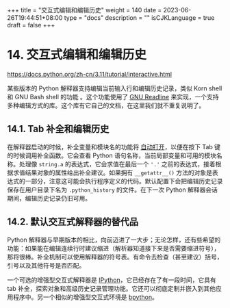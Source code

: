+++
title = "交互式编辑和编辑历史"
weight = 140
date = 2023-06-26T19:44:51+08:00
type = "docs"
description = ""
isCJKLanguage = true
draft = false
+++

# 14. 交互式编辑和编辑历史

https://docs.python.org/zh-cn/3.11/tutorial/interactive.html

某些版本的 Python 解释器支持编辑当前输入行和编辑历史记录，类似 Korn shell 和 GNU Bash shell 的功能 。这个功能使用了 [GNU Readline](https://tiswww.case.edu/php/chet/readline/rltop.html) 来实现，一个支持多种编辑方式的库。这个库有它自己的文档，在这里我们就不重复说明了。



## 14.1. Tab 补全和编辑历史

在解释器启动的时候，补全变量和模块名的功能将 [自动打开](https://docs.python.org/zh-cn/3.11/library/site.html#rlcompleter-config)，以便在按下 Tab 键的时候调用补全函数。它会查看 Python 语句名称，当前局部变量和可用的模块名称。处理像 `string.a` 的表达式，它会求值在最后一个 `'.'` 之前的表达式，接着根据求值结果对象的属性给出补全建议。如果拥有 `__getattr__()` 方法的对象是表达式的一部分，注意这可能会执行程序定义的代码。默认配置下会把编辑历史记录保存在用户目录下名为 `.python_history` 的文件。在下一次 Python 解释器会话期间，编辑历史记录仍旧可用。



## 14.2. 默认交互式解释器的替代品

Python 解释器与早期版本的相比，向前迈进了一大步；无论怎样，还有些希望的功能：如果能在编辑连续行时建议缩进（解析器知道接下来是否需要缩进符号），那将很棒。补全机制可以使用解释器的符号表。有命令去检查（甚至建议）括号，引号以及其他符号是否匹配。

一个可选的增强型交互式解释器是 [IPython](https://ipython.org/)，它已经存在了有一段时间，它具有 tab 补全，探索对象和高级历史记录管理功能。它还可以彻底定制并嵌入到其他应用程序中。另一个相似的增强型交互式环境是 [bpython](https://www.bpython-interpreter.org/)。
